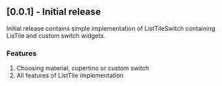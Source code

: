 ## [0.0.1] - Initial release

Initial release contains simple implementation of ListTileSwitch containing LisTile and custom switch widgets.
### Features
1. Choosing material, cupertino or custom switch
2. All features of ListTile implementation

